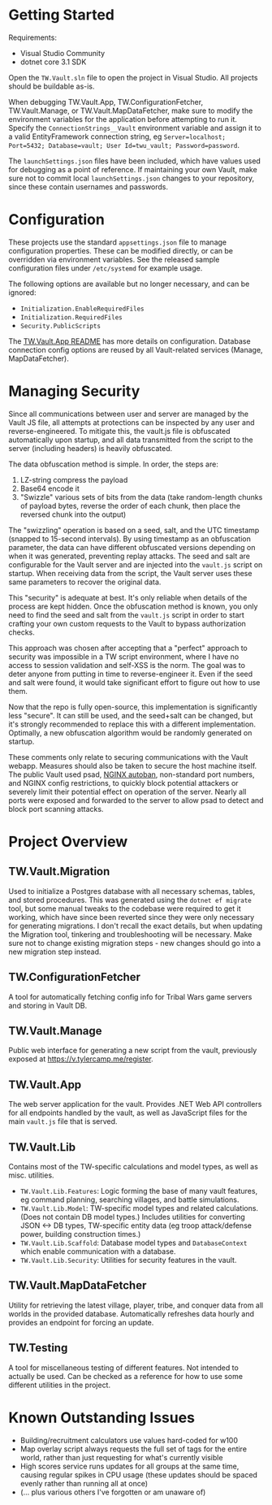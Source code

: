 # Getting Started

Requirements:

- Visual Studio Community
- dotnet core 3.1 SDK

Open the `TW.Vault.sln` file to open the project in Visual Studio. All projects should be buildable as-is.

When debugging TW.Vault.App, TW.ConfigurationFetcher, TW.Vault.Manage, or TW.Vault.MapDataFetcher, make sure to modify the environment variables for the application before attempting to run it. Specify the `ConnectionStrings__Vault` environment variable and assign it to a valid EntityFramework connection string, eg `Server=localhost; Port=5432; Database=vault; User Id=twu_vault; Password=password`.

The `launchSettings.json` files have been included, which have values used for debugging as a point of reference. If maintaining your own Vault, make sure not to commit local `launchSettings.json` changes to your repository, since these contain usernames and passwords.

# Configuration

These projects use the standard `appsettings.json` file to manage configuration properties. These can be modified directly, or can be overridden via environment variables. See the released sample configuration files under `/etc/systemd` for example usage.

The following options are available but no longer necessary, and can be ignored:

- `Initialization.EnableRequiredFiles`
- `Initialization.RequiredFiles`
- `Security.PublicScripts`

The [TW.Vault.App README](TW.Vault.App) has more details on configuration. Database connection config options are reused by all Vault-related services (Manage, MapDataFetcher).

# Managing Security

Since all communications between user and server are managed by the Vault JS file, all attempts at protections can be inspected by any user and reverse-engineered. To mitigate this, the vault.js file is obfuscated automatically upon startup, and all data transmitted from the script to the server (including headers) is heavily obfuscated.

The data obfuscation method is simple. In order, the steps are:

1. LZ-string compress the payload
2. Base64 encode it
3. "Swizzle" various sets of bits from the data (take random-length chunks of payload bytes, reverse the order of each chunk, then place the reversed chunk into the output)

The "swizzling" operation is based on a seed, salt, and the UTC timestamp (snapped to 15-second intervals). By using timestamp as an obfuscation parameter, the data can have different obfuscated versions depending on when it was generated, preventing replay attacks. The seed and salt are configurable for the Vault server and are injected into the `vault.js` script on startup. When receiving data from the script, the Vault server uses these same parameters to recover the original data.

This "security" is adequate at best. It's only reliable when details of the process are kept hidden. Once the obfuscation method is known, you only need to find the seed and salt from the `vault.js` script in order to start crafting your own custom requests to the Vault to bypass authorization checks.

This approach was chosen after accepting that a "perfect" approach to security was impossible in a TW script environment, where I have no access to session validation and self-XSS is the norm. The goal was to deter anyone from putting in time to reverse-engineer it. Even if the seed and salt were found, it would take significant effort to figure out how to use them.

Now that the repo is fully open-source, this implementation is significantly less "secure". It can still be used, and the seed+salt can be changed, but it's strongly recommended to replace this with a different implementation. Optimally, a new obfuscation algorithm would be randomly generated on startup.

These comments only relate to securing communications with the Vault webapp. Measures should also be taken to secure the host machine itself. The public Vault used psad, [NGINX autoban](https://github.com/tylercamp/nginxautoban), non-standard port numbers, and NGINX config restrictions, to quickly block potential attackers or severely limit their potential effect on operation of the server. Nearly all ports were exposed and forwarded to the server to allow psad to detect and block port scanning attacks.

# Project Overview

## TW.Vault.Migration
Used to initialize a Postgres database with all necessary schemas, tables, and stored procedures. This was generated using the `dotnet ef migrate` tool, but some manual tweaks to the codebase were required to get it working, which have since been reverted since they were only necessary for generating migrations. I don't recall the exact details, but when updating the Migration tool, tinkering and troubleshooting will be necessary. Make sure not to change existing migration steps - new changes should go into a new migration step instead.

## TW.ConfigurationFetcher
A tool for automatically fetching config info for Tribal Wars game servers and storing in Vault DB. 

## TW.Vault.Manage
Public web interface for generating a new script from the vault, previously exposed at https://v.tylercamp.me/register.

## TW.Vault.App
The web server application for the vault. Provides .NET Web API controllers for all endpoints handled by the vault, as well as JavaScript files for the main `vault.js` file that is served.

## TW.Vault.Lib
Contains most of the TW-specific calculations and model types, as well as misc. utilities.

- `TW.Vault.Lib.Features`: Logic forming the base of many vault features, eg command planning, searching villages, and battle simulations.
- `TW.Vault.Lib.Model`: TW-specific model types and related calculations. (Does not contain DB model types.) Includes utilities for converting JSON <-> DB types, TW-specific entity data (eg troop attack/defense power, building construction times.)
- `TW.Vault.Lib.Scaffold`: Database model types and `DatabaseContext` which enable communication with a database.
- `TW.Vault.Lib.Security`: Utilities for security features in the vault.

## TW.Vault.MapDataFetcher
Utility for retrieving the latest village, player, tribe, and conquer data from all worlds in the provided database. Automatically refreshes data hourly and provides an endpoint for forcing an update.

## TW.Testing
A tool for miscellaneous testing of different features. Not intended to actually be used. Can be checked as a reference for how to use some different utilities in the project.

# Known Outstanding Issues

- Building/recruitment calculators use values hard-coded for w100
- Map overlay script always requests the full set of tags for the entire world, rather than just requesting for what's currently visible
- High scores service runs updates for all groups at the same time, causing regular spikes in CPU usage (these updates should be spaced evenly rather than running all at once)
- (... plus various others I've forgotten or am unaware of)